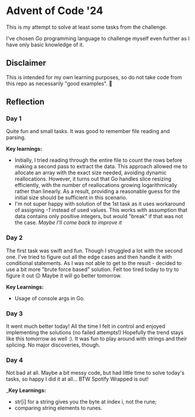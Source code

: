 # Advent of Code '24

This is my attempt to solve at least some tasks from the challenge.

I've chosen _Go_ programming language to challenge myself even further as I have only basic knowledge of it.

## Disclaimer
This is intended for my own learning purposes, so do not take code from this repo as necessarily "good examples". 🙂

## Reflection
### Day 1
Quite fun and small tasks. It was good to remember file reading and parsing.

__Key learnings:__
- Initially, I tried reading through the entire file to count the rows before making a second pass to extract the data. This approach allowed me to allocate an array with the exact size needed, avoiding dynamic reallocations. However, it turns out that Go handles slice resizing efficiently, with the number of reallocations growing logarithmically rather than linearly. As a result, providing a reasonable guess for the initial size should be sufficient in this scenario.
- I'm not super happy with solution of the 1st task as it uses workaround of assigning _-1_ instead of used values. This works with assumption that data contains only positive integers, but would "break" if that was not the case. _Maybe I'll come back to improve it_

### Day 2
The first task was swift and fun. Though I struggled a lot with the second one. I've tried to figure out all the edge cases and then handle it with conditional statements. As I was not able to get to the result - decided to use a bit more "brute force based" solution. Felt too tired today to try to figure it out 😕 Maybe it will go better tomorrow.

__Key Learnings:__
- Usage of console args in Go.

### Day 3
It went much better today! All the time I felt in control and enjoyed implementing the solutions (no failed attempts!) Hopefully the trend stays like this tomorrow as well :). It was fun to play around with strings and their splicing. No major discoveries, though.

### Day 4
Not bad at all. Maybe a bit messy code, but had little time to solve today's tasks, so happy I did it at all... BTW Spotify Wrapped is out!

___Key Learnings:__
- str[i] for a string gives you the byte at index i, not the rune;
- comparing string elements to runes.

